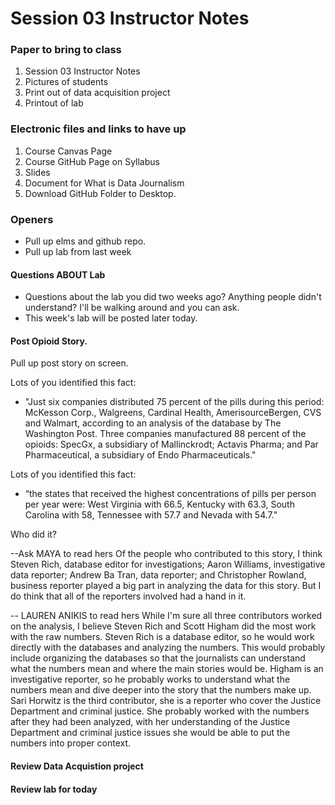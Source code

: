 # Session 03 Instructor Notes

### Paper to bring to class

1. Session 03 Instructor Notes
2. Pictures of students
3. Print out of data acquisition project
4. Printout of lab

### Electronic files and links to have up
1. Course Canvas Page
2. Course GitHub Page on Syllabus
3. Slides
4. Document for What is Data Journalism
5. Download GitHub Folder to Desktop.

### Openers

* Pull up elms and github repo.
* Pull up lab from last week


#### Questions ABOUT Lab
* Questions about the lab you did two weeks ago? Anything people didn't understand? I'll be walking around and you can ask.  
* This week's lab will be posted later today.

#### Post Opioid Story.

Pull up post story on screen.

Lots of you identified this fact:
* "Just six companies distributed 75 percent of the pills during this period: McKesson Corp., Walgreens, Cardinal Health, AmerisourceBergen, CVS and Walmart, according to an analysis of the database by The Washington Post. Three companies manufactured 88 percent of the opioids: SpecGx, a subsidiary of Mallinckrodt; Actavis Pharma; and Par Pharmaceutical, a subsidiary of Endo Pharmaceuticals."

Lots of you identified this fact:
* “the states that received the highest concentrations of pills per person per year were: West Virginia with 66.5, Kentucky with 63.3, South Carolina with 58, Tennessee with 57.7 and Nevada with 54.7."

Who did it?

--Ask MAYA to read hers
Of the people who contributed to this story, I think Steven Rich, database editor for investigations; Aaron Williams, investigative data reporter; Andrew Ba Tran, data reporter; and Christopher Rowland, business reporter played a big part in analyzing the data for this story. But I do think that all of the reporters involved had a hand in it.

-- LAUREN ANIKIS to read hers
While I'm sure all three contributors worked on the analysis, I believe Steven Rich and Scott Higham did the most work with the raw numbers.  Steven Rich is a database editor, so he would work directly with the databases and analyzing the numbers.  This would probably include organizing the databases so that the journalists can understand what the numbers mean and where the main stories would be.  Higham is an investigative reporter, so he probably works to understand what the numbers mean and dive deeper into the story that the numbers make up.  Sari Horwitz is the third contributor, she is a reporter who cover the Justice Department and criminal justice.  She probably worked with the numbers after they had been analyzed, with her understanding of the Justice Department and criminal justice issues she would be able to put the numbers into proper context.

#### Review Data Acquistion project

#### Review lab for today
